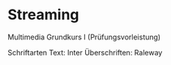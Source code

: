 ﻿# Streaming

Multimedia Grundkurs I
(Prüfungsvorleistung)

Schriftarten         Text: Inter
            Überschriften: Raleway
